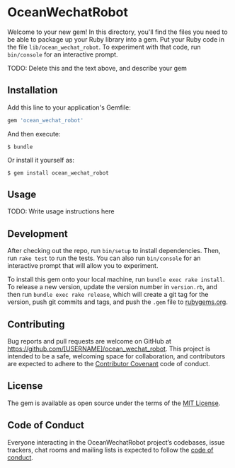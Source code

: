 # OceanWechatRobot

Welcome to your new gem! In this directory, you'll find the files you need to be able to package up your Ruby library into a gem. Put your Ruby code in the file `lib/ocean_wechat_robot`. To experiment with that code, run `bin/console` for an interactive prompt.

TODO: Delete this and the text above, and describe your gem

## Installation

Add this line to your application's Gemfile:

```ruby
gem 'ocean_wechat_robot'
```

And then execute:

    $ bundle

Or install it yourself as:

    $ gem install ocean_wechat_robot

## Usage

TODO: Write usage instructions here

## Development

After checking out the repo, run `bin/setup` to install dependencies. Then, run `rake test` to run the tests. You can also run `bin/console` for an interactive prompt that will allow you to experiment.

To install this gem onto your local machine, run `bundle exec rake install`. To release a new version, update the version number in `version.rb`, and then run `bundle exec rake release`, which will create a git tag for the version, push git commits and tags, and push the `.gem` file to [rubygems.org](https://rubygems.org).

## Contributing

Bug reports and pull requests are welcome on GitHub at https://github.com/[USERNAME]/ocean_wechat_robot. This project is intended to be a safe, welcoming space for collaboration, and contributors are expected to adhere to the [Contributor Covenant](http://contributor-covenant.org) code of conduct.

## License

The gem is available as open source under the terms of the [MIT License](https://opensource.org/licenses/MIT).

## Code of Conduct

Everyone interacting in the OceanWechatRobot project’s codebases, issue trackers, chat rooms and mailing lists is expected to follow the [code of conduct](https://github.com/[USERNAME]/ocean_wechat_robot/blob/master/CODE_OF_CONDUCT.md).
